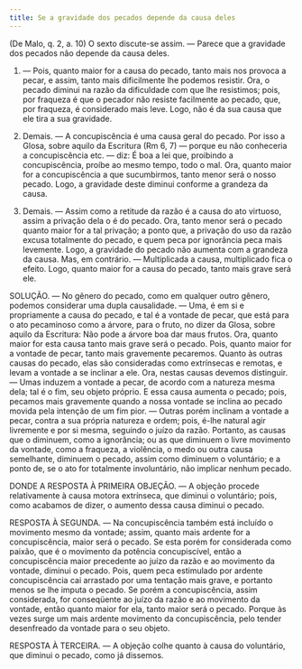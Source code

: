 ```yaml
---
title: Se a gravidade dos pecados depende da causa deles
---
```


(De Malo, q. 2, a. 10)
  O sexto discute-se assim. ― Parece que a gravidade dos pecados não depende da causa deles.  

1. ― Pois, quanto maior for a causa do pecado, tanto mais nos provoca a pecar, e assim, tanto mais dificilmente lhe podemos resistir. Ora, o pecado diminui na razão da dificuldade com que lhe resistimos; pois, por fraqueza é que o pecador não resiste facilmente ao pecado, que, por fraqueza, é considerado mais leve. Logo, não é da sua causa que ele tira a sua gravidade.  

2. Demais. ― A concupiscência é uma causa geral do pecado. Por isso a Glosa, sobre aquilo da Escritura (Rm 6, 7) ― porque eu não conheceria a concupiscência etc. ― diz: É boa a lei que, proibindo a concupiscência, proíbe ao mesmo tempo, todo o mal. Ora, quanto maior for a concupiscência a que sucumbirmos, tanto menor será o nosso pecado. Logo, a gravidade deste diminui conforme a grandeza da causa. 

3. Demais. ― Assim como a retitude da razão é a causa do ato virtuoso, assim a privação dela o é do pecado. Ora, tanto menor será o pecado quanto maior for a tal privação; a ponto que, a privação do uso da razão excusa totalmente do pecado, e quem peca por ignorância peca mais levemente. Logo, a gravidade do pecado não aumenta com a grandeza da causa.  Mas, em contrário. ― Multiplicada a causa, multiplicado fica o efeito. Logo, quanto maior for a causa do pecado, tanto mais grave será ele.  

SOLUÇÃO. ― No gênero do pecado, como em qualquer outro gênero, podemos considerar uma dupla causalidade. ― Uma, é em si e propriamente a causa do pecado, e tal é a vontade de pecar, que está para o ato pecaminoso como a árvore, para o fruto, no dizer da Glosa, sobre aquilo da Escritura: Não pode a árvore boa dar maus frutos. Ora, quanto maior for esta causa tanto mais grave será o pecado. Pois, quanto maior for a vontade de pecar, tanto mais gravemente pecaremos.  Quanto às outras causas do pecado, elas são consideradas como extrínsecas e remotas, e levam a vontade a se inclinar a ele. Ora, nestas causas devemos distinguir. ― Umas induzem a vontade a pecar, de acordo com a natureza mesma dela; tal é o fim, seu objeto próprio. E essa causa aumenta o pecado; pois, pecamos mais gravemente quando a nossa vontade se inclina ao pecado movida pela intenção de um fim pior. ― Outras porém inclinam a vontade a pecar, contra a sua própria natureza e ordem; pois, é-lhe natural agir livremente e por si mesma, seguindo o juízo da razão. Portanto, as causas que o diminuem, como a ignorância; ou as que diminuem o livre movimento da vontade, como a fraqueza, a violência, o medo ou outra causa semelhante, diminuem o pecado, assim como diminuem o voluntário; e a ponto de, se o ato for totalmente involuntário, não implicar nenhum pecado.  

DONDE A RESPOSTA À PRIMEIRA OBJEÇÃO. ― A objeção procede relativamente à causa motora extrínseca, que diminui o voluntário; pois, como acabamos de dizer, o aumento dessa causa diminui o pecado.  

RESPOSTA À SEGUNDA. ― Na concupiscência também está incluído o movimento mesmo da vontade; assim, quanto mais ardente for a concupiscência, maior será o pecado. Se esta porém for considerada como paixão, que é o movimento da potência concupiscível, então a concupiscência maior precedente ao juízo da razão e ao movimento da vontade, diminui o pecado. Pois, quem peca estimulado por ardente concupiscência cai arrastado por uma tentação mais grave, e portanto menos se lhe imputa o pecado. Se porém a concupiscência, assim considerada, for conseqüente ao juízo da razão e ao movimento da vontade, então quanto maior for ela, tanto maior será o pecado. Porque às vezes surge um mais ardente movimento da concupiscência, pelo tender desenfreado da vontade para o seu objeto.  

RESPOSTA À TERCEIRA. ― A objeção colhe quanto à causa do voluntário, que diminui o pecado, como já dissemos.